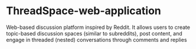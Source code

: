 # ThreadSpace-web-application
Web-based discussion platform inspired by Reddit. It allows users to create topic-based discussion spaces (similar to subreddits), post content, and engage in threaded (nested) conversations through comments and replies
